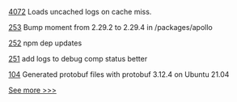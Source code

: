 
[4072](https://github.com/hyperledger/besu/pull/4072) Loads uncached logs on cache miss.

[253](https://github.com/hyperledger-labs/fabric-operations-console/pull/253) Bump moment from 2.29.2 to 2.29.4 in /packages/apollo

[252](https://github.com/hyperledger-labs/fabric-operations-console/pull/252) npm dep updates

[251](https://github.com/hyperledger-labs/fabric-operations-console/pull/251) add logs to debug comp status better

[104](https://github.com/hyperledger/iroha-python/pull/104) Generated protobuf files with protobuf 3.12.4 on Ubuntu 21.04


[See more >>>](https://start-here.hyperledger.org/pull-requests)
